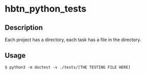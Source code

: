 # hbtn_python_tests

## Description

Each project has a directory, each task has a file in the directory.

## Usage

```
$ python3 -m doctest -v ./tests/[THE TESTING FILE HERE]
```
